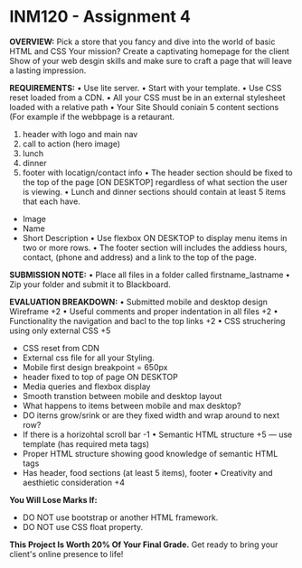 # INM120 - Assignment 4

**OVERVIEW:**
Pick a store that you fancy and dive into the world of basic HTML and CSS Your mission?
Create a captivating homepage for the client Show of your web desgin skills and make 
sure to craft a page that will leave a lasting impression.

**REQUIREMENTS:**
• Use lite server.
• Start with your template.
• Use CSS reset loaded from a CDN.
• All your CSS must be in an external stylesheet loaded with a relative path
• Your Site Should coniain 5 content sections (For example if the webbpage is a
retaurant.
1. header with logo and main nav
2. call to action (hero image)
3. lunch
4. dinner
5. footer with locatign/contact info
• The header section should be fixed to the top of the page [ON DESKTOP]
regardless of what section the user is viewing.
• Lunch and dinner sections should contain at least 5 items that each have.
- Image
- Name
- Short Description
• Use flexbox ON DESKTOP to display menu items in two or more rows.
• The footer section will includes the addiess hours, contact, (phone
and address) and a link to the top of the page.

**SUBMISSION NOTE:**
• Place all files in a folder called firstname_lastname
• Zip your folder and submit it to Blackboard.

**EVALUATION BREAKDOWN:**
• Submitted mobile and desktop design Wireframe +2
• Useful comments and proper indentation in all files +2
• Functionality the navigation and bacl to the top links +2
• CSS struchering using only external CSS +5
- CSS reset from CDN
- External css file for all your Styling.
- Mobile first design breakpoint = 650px
- header fixed to top of page ON DESKTOP
- Media queries and flexbox display
- Smooth transtion between mobile and desktop layout
- What happens to items between mobile and max desktop?
- DO iterns grow/srink or are they fixed width and wrap around to next
row?
- If there is a horizohtal scroll bar -1
• Semantic HTML structure +5
— use template (has required meta tags)
- Proper HTML structure showing good knowledge of semantic HTML tags
- Has header, food sections (at least 5 items), footer
• Creativity and aesthietic consideration +4

**You Will Lose Marks If:**
- DO NOT use bootstrap or another HTML framework.
- DO NOT use CSS float property.
  
**This Project Is Worth 20% Of Your Final Grade.**
Get ready to bring your client's online presence to life!
